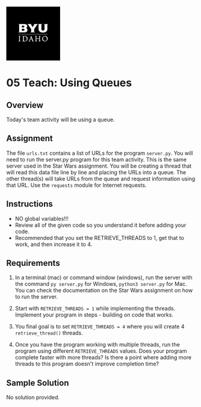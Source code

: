 ![](../../banner.png)

# 05 Teach: Using Queues

## Overview

Today's team activity will be using a queue. 

## Assignment

The file `urls.txt` contains a list of URLs for the program `server.py`.  You will need to run the server.py program for this team activity.  This is the same server used in the Star Wars assignment.  You will be creating a thread that will read this data file line by line and placing the URLs into a queue.  The other thread(s) will take URLs from the queue and request information using that URL.  Use the `requests` module for Internet requests.

[](team_graph.png)

## Instructions

- NO global variables!!!
- Review all of the given code so you understand it before adding your code.
- Recommended that you set the RETRIEVE_THREADS to 1, get that to work, and then increase it to 4.

## Requirements

1. In a terminal (mac) or command window (windows), run the server with the command `py server.py` for Windows, `python3 server.py` for Mac.  You can check the documentation on the Star Wars assignment on how to run the server.

2. Start with `RETRIEVE_THREADS = 1` while implementing the threads.  Implement your program in steps - building on code that works.

3. You final goal is to set `RETRIEVE_THREADS = 4` where you will create 4 `retrieve_thread()` threads.

4. Once you have the program working with multiple threads, run the program using different `RETRIEVE_THREADS` values.  Does your program complete faster with more threads?  Is there a point where adding more threads to this program doesn't improve completion time?

## Sample Solution

No solution provided.


